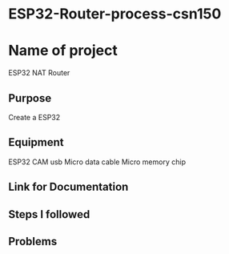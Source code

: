 # ESP32-Router-process-csn150


# Name of project 
ESP32 NAT Router


## Purpose 
Create a ESP32


## Equipment 
ESP32 CAM
usb Micro data cable
Micro memory chip 


## Link for Documentation 


## Steps I followed 


## Problems 


